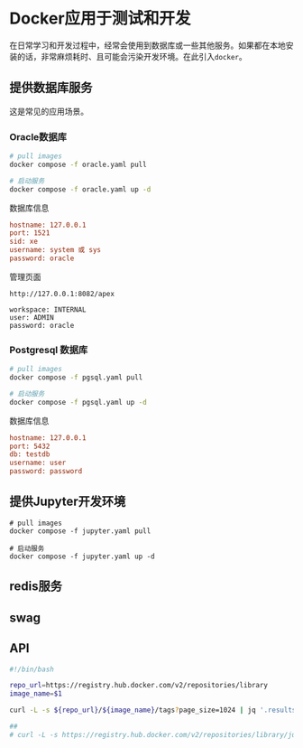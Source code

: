 # Docker应用于测试和开发

在日常学习和开发过程中，经常会使用到数据库或一些其他服务。如果都在本地安装的话，非常麻烦耗时、且可能会污染开发环境。在此引入`docker`。

## 提供数据库服务

这是常见的应用场景。

### Oracle数据库

```bash
# pull images
docker compose -f oracle.yaml pull

# 启动服务
docker compose -f oracle.yaml up -d
```

数据库信息

```ini
hostname: 127.0.0.1
port: 1521
sid: xe
username: system 或 sys
password: oracle
```

管理页面

```
http://127.0.0.1:8082/apex

workspace: INTERNAL
user: ADMIN
password: oracle
```

### Postgresql 数据库

```bash
# pull images
docker compose -f pgsql.yaml pull

# 启动服务
docker compose -f pgsql.yaml up -d
```

数据库信息

```ini
hostname: 127.0.0.1
port: 5432
db: testdb
username: user
password: password
```

## 提供Jupyter开发环境

```
# pull images
docker compose -f jupyter.yaml pull

# 启动服务
docker compose -f jupyter.yaml up -d
```

## redis服务


## swag


## API

```sh
#!/bin/bash

repo_url=https://registry.hub.docker.com/v2/repositories/library
image_name=$1

curl -L -s ${repo_url}/${image_name}/tags?page_size=1024 | jq '.results[]["name"]' | sed 's/\"//g' | sort -u

##
# curl -L -s https://registry.hub.docker.com/v2/repositories/library/jupyter/scipy-notebook/tags?page_size=1024
```
